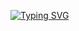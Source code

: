 [![Typing SVG](https://readme-typing-svg.herokuapp.com?font=Fira+Code&pause=1000&color=00FF00&width=435&lines=𝕙𝕚𝕘𝕙+𝕥𝕖𝕔𝕙,+𝕝𝕠𝕨+𝕝𝕚𝕗𝕖)](https://github.com/richardnpc)
